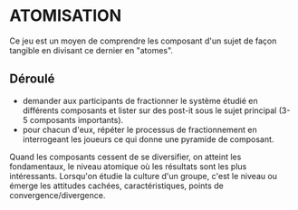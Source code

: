 # ATOMISATION

Ce jeu est un moyen de comprendre les composant d'un sujet de façon tangible en divisant ce dernier en "atomes". 

## Déroulé

- demander aux participants de fractionner le système étudié en différents composants et lister sur des post-it sous le sujet principal (3-5 composants importants).
- pour chacun d'eux, répéter le processus de fractionnement en interrogeant les joueurs ce qui donne une pyramide de composant.

Quand les composants cessent de se diversifier, on atteint les fondamentaux, le niveau atomique où les résultats sont les plus intéressants. Lorsqu'on étudie la culture d'un groupe, c'est le niveau ou émerge les attitudes cachées, caractéristiques, points de convergence/divergence.
